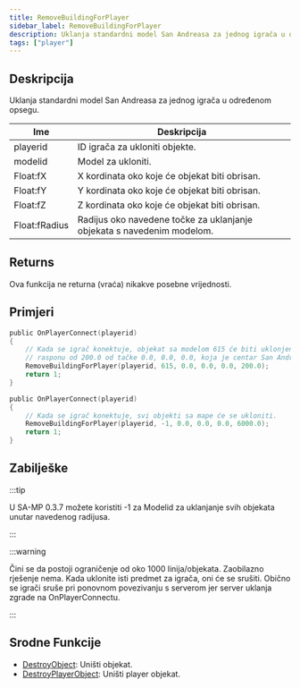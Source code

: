 ```yaml
---
title: RemoveBuildingForPlayer
sidebar_label: RemoveBuildingForPlayer
description: Uklanja standardni model San Andreasa za jednog igrača u određenom opsegu.
tags: ["player"]
---
```


## Deskripcija

Uklanja standardni model San Andreasa za jednog igrača u određenom opsegu.

| Ime           | Deskripcija                                                            |
| ------------- | ---------------------------------------------------------------------- |
| playerid      | ID igrača za ukloniti objekte.                                         |
| modelid       | Model za ukloniti.                                                     |
| Float:fX      | X kordinata oko koje će objekat biti obrisan.                          |
| Float:fY      | Y kordinata oko koje će objekat biti obrisan.                          |
| Float:fZ      | Z kordinata oko koje će objekat biti obrisan.                          |
| Float:fRadius | Radijus oko navedene točke za uklanjanje objekata s navedenim modelom. |

## Returns

Ova funkcija ne returna (vraća) nikakve posebne vrijednosti.

## Primjeri

```c
public OnPlayerConnect(playerid)
{
    // Kada se igrač konektuje, objekat sa modelom 615 će biti uklonjen u
    // rasponu od 200.0 od tačke 0.0, 0.0, 0.0, koja je centar San Andreas-a.
    RemoveBuildingForPlayer(playerid, 615, 0.0, 0.0, 0.0, 200.0);
    return 1;
}

public OnPlayerConnect(playerid)
{
    // Kada se igrač konektuje, svi objekti sa mape će se ukloniti.
    RemoveBuildingForPlayer(playerid, -1, 0.0, 0.0, 0.0, 6000.0);
    return 1;
}
```

## Zabilješke

:::tip

U SA-MP 0.3.7 možete koristiti -1 za Modelid za uklanjanje svih objekata unutar navedenog radijusa.

:::

:::warning

Čini se da postoji ograničenje od oko 1000 linija/objekata. Zaobilazno rješenje nema. Kada uklonite isti predmet za igrača, oni će se srušiti. Obično se igrači sruše pri ponovnom povezivanju s serverom jer server uklanja zgrade na OnPlayerConnectu.

:::

## Srodne Funkcije

- [DestroyObject](DestroyObject): Uništi objekat.
- [DestroyPlayerObject](DestroyPlayerObject): Uništi player objekat.
